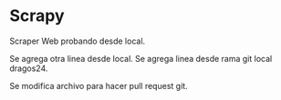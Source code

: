 # Scrapy

Scraper Web probando desde local.

Se agrega otra linea desde local. 
Se agrega linea desde rama git local dragos24. 

Se modifica archivo para hacer pull request git.
